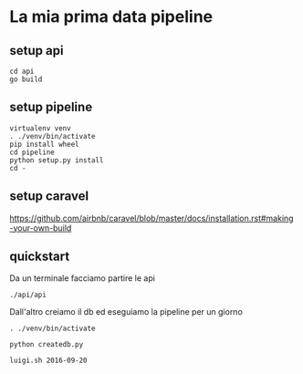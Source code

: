 # La mia prima data pipeline

## setup api

```
cd api
go build
```

## setup pipeline

```
virtualenv venv
. ./venv/bin/activate 
pip install wheel
cd pipeline
python setup.py install
cd -
```

## setup caravel

https://github.com/airbnb/caravel/blob/master/docs/installation.rst#making-your-own-build

## quickstart

Da un terminale facciamo partire le api

```
./api/api
```

Dall'altro creiamo il db ed eseguiamo la pipeline per un giorno
```
. ./venv/bin/activate

python createdb.py

luigi.sh 2016-09-20
```
